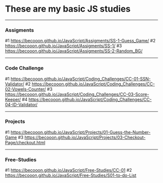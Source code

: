 # These are my basic JS studies
------------------------------------------------------------
### Assigments ###
#1  https://becooon.github.io/JavaScript/Assigments/SS-1-Guess_Game/
#2  https://becooon.github.io/JavaScript/Assigments/SS-1/
#3  https://becooon.github.io/JavaScript/Assigments/SS-2-Random_BG/

------------------------------------------------------------
### Code Challenge ###
#1 https://becooon.github.io/JavaScript/Coding_Challenges/CC-01-SSN-Validator/
#2 https://becooon.github.io/JavaScript/Coding_Challenges/CC-02-Vowels-Counter/
#3 https://becooon.github.io/JavaScript/Coding_Challenges/CC-03-Score-Keeper/
#4 https://becooon.github.io/JavaScript/Coding_Challenges/CC-04-ID-Validator/


------------------------------------------------------------
### Projects ###
#1 https://becooon.github.io/JavaScript/Projects/01-Guess-the-Number-Game
#3 https://becooon.github.io/JavaScript/Projects/03-Checkout-Page/checkout.html


------------------------------------------------------------
### Free-Studies ###
#1 https://becooon.github.io/JavaScript/Free-Studies/CC-01
#2 https://becooon.github.io/JavaScript/Free-Studies/S01-to-do-List

